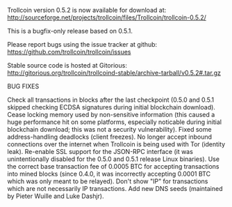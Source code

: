Trollcoin version 0.5.2 is now available for download at:
http://sourceforge.net/projects/trollcoin/files/Trollcoin/trollcoin-0.5.2/

This is a bugfix-only release based on 0.5.1.

Please report bugs using the issue tracker at github:
https://github.com/trollcoin/trollcoin/issues

Stable source code is hosted at Gitorious:
http://gitorious.org/trollcoin/trollcoind-stable/archive-tarball/v0.5.2#.tar.gz

BUG FIXES

Check all transactions in blocks after the last checkpoint (0.5.0 and 0.5.1 skipped checking ECDSA signatures during initial blockchain download).
Cease locking memory used by non-sensitive information (this caused a huge performance hit on some platforms, especially noticable during initial blockchain download; this was
not a security vulnerability).
Fixed some address-handling deadlocks (client freezes).
No longer accept inbound connections over the internet when Trollcoin is being used with Tor (identity leak).
Re-enable SSL support for the JSON-RPC interface (it was unintentionally disabled for the 0.5.0 and 0.5.1 release Linux binaries).
Use the correct base transaction fee of 0.0005 BTC for accepting transactions into mined blocks (since 0.4.0, it was incorrectly accepting 0.0001 BTC which was only meant to be relayed).
Don't show "IP" for transactions which are not necessarily IP transactions.
Add new DNS seeds (maintained by Pieter Wuille and Luke Dashjr).
